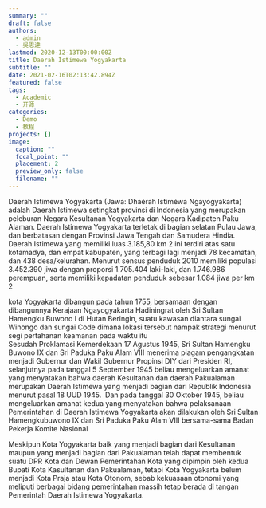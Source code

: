 ```yaml
---
summary: ""
draft: false
authors:
  - admin
  - 吳恩達
lastmod: 2020-12-13T00:00:00Z
title: Daerah Istimewa Yogyakarta
subtitle: ""
date: 2021-02-16T02:13:42.894Z
featured: false
tags:
  - Academic
  - 开源
categories:
  - Demo
  - 教程
projects: []
image:
  caption: ""
  focal_point: ""
  placement: 2
  preview_only: false
  filename: ""
---
```

<!--StartFragment-->

Daerah Istimewa Yogyakarta (Jawa: Dhaérah Istiméwa Ngayogyakarta) adalah Daerah Istimewa setingkat provinsi di Indonesia yang merupakan peleburan Negara Kesultanan Yogyakarta dan Negara Kadipaten Paku Alaman. Daerah Istimewa Yogyakarta terletak di bagian selatan Pulau Jawa, dan berbatasan dengan Provinsi Jawa Tengah dan Samudera Hindia. Daerah Istimewa yang memiliki luas 3.185,80 km 2 ini terdiri atas satu kotamadya, dan empat kabupaten, yang terbagi lagi menjadi 78 kecamatan, dan 438 desa/kelurahan. Menurut sensus penduduk 2010 memiliki populasi 3.452.390 jiwa dengan proporsi 1.705.404 laki-laki, dan 1.746.986 perempuan, serta memiliki kepadatan penduduk sebesar 1.084 jiwa per km 2

<!--StartFragment-->

kota Yogyakarta dibangun pada tahun 1755, bersamaan dengan dibangunnya Kerajaan Ngayogyakarta Hadiningrat oleh Sri Sultan Hamengku Buwono I di Hutan Beringin, suatu kawasan diantara sungai Winongo dan sungai Code dimana lokasi tersebut nampak strategi menurut segi pertahanan keamanan pada waktu itu\
Sesudah Proklamasi Kemerdekaan 17 Agustus 1945, Sri Sultan Hamengku Buwono IX dan Sri Paduka Paku Alam VIII menerima piagam pengangkatan menjadi Gubernur dan Wakil Gubernur Propinsi DIY dari Presiden RI, selanjutnya pada tanggal 5 September 1945 beliau mengeluarkan amanat yang menyatakan bahwa daerah Kesultanan dan daerah Pakualaman merupakan Daerah Istimewa yang menjadi bagian dari Republik Indonesia menurut pasal 18 UUD 1945.  Dan pada tanggal 30 Oktober 1945, beliau mengeluarkan amanat kedua yang menyatakan bahwa pelaksanaan Pemerintahan di Daerah Istimewa Yogyakarta akan dilakukan oleh Sri Sultan Hamengkubuwono IX dan Sri Paduka Paku Alam VIII bersama-sama Badan Pekerja Komite Nasional

<!--StartFragment-->

Meskipun Kota Yogyakarta baik yang menjadi bagian dari Kesultanan maupun yang menjadi bagian dari Pakualaman telah dapat membentuk suatu DPR Kota dan Dewan Pemerintahan Kota yang dipimpin oleh kedua Bupati Kota Kasultanan dan Pakualaman, tetapi Kota Yogyakarta belum menjadi Kota Praja atau Kota Otonom, sebab kekuasaan otonomi yang meliputi berbagai bidang pemerintahan massih tetap berada di tangan Pemerintah Daerah Istimewa Yogyakarta.

<!--EndFragment-->

<!--EndFragment-->

<!--EndFragment-->